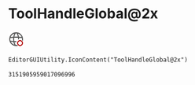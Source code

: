 # ToolHandleGlobal@2x
![](/img/ToolHandleGlobal@2x.png)

``` CSharp
EditorGUIUtility.IconContent("ToolHandleGlobal@2x")
```
```
3151905959017096996
```
